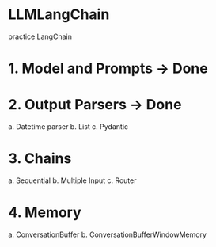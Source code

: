 # LLMLangChain
practice LangChain

# 1. Model and Prompts -> Done
# 2. Output Parsers -> Done
a. Datetime parser
b. List 
c. Pydantic
# 3. Chains
a. Sequential
b. Multiple Input
c. Router 
# 4. Memory
a. ConversationBuffer
b. ConversationBufferWindowMemory




